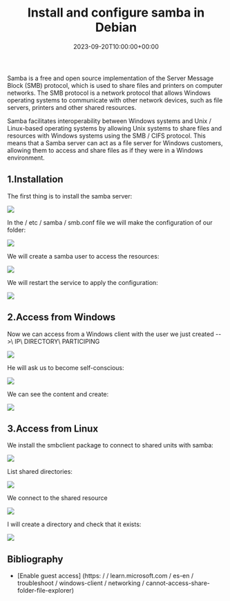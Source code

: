 ﻿---
title: "Install and configure samba in Debian"
date: 2023-09-20T10:00:00+00:00
description: Install and configure samba in Debian
tags: [Debian 12,Sistemas,ISO,ASO]
hero: images/sistemas/samba_debian/portada.png
---


Samba is a free and open source implementation of the Server Message Block (SMB) protocol, which is used to share files and printers on computer networks. The SMB protocol is a network protocol that allows Windows operating systems to communicate with other network devices, such as file servers, printers and other shared resources.

Samba facilitates interoperability between Windows systems and Unix / Linux-based operating systems by allowing Unix systems to share files and resources with Windows systems using the SMB / CIFS protocol. This means that a Samba server can act as a file server for Windows customers, allowing them to access and share files as if they were in a Windows environment.

## 1.Installation

The first thing is to install the samba server:

![](../img/Aspose.Words.7699cd74-f258-4715-a7b4-6d378b49c946.001.png)

In the / etc / samba / smb.conf file we will make the configuration of our folder:

![](../img/Aspose.Words.7699cd74-f258-4715-a7b4-6d378b49c946.002.png)

We will create a samba user to access the resources:

![](../img/Aspose.Words.7699cd74-f258-4715-a7b4-6d378b49c946.003.png)

We will restart the service to apply the configuration:

![](../img/Aspose.Words.7699cd74-f258-4715-a7b4-6d378b49c946.004.png)

## 2.Access from Windows

Now we can access from a Windows client with the user we just created -- >\\ IP\ DIRECTORY\ PARTICIPING

![](../img/Aspose.Words.7699cd74-f258-4715-a7b4-6d378b49c946.005.png)

He will ask us to become self-conscious:

![](../img/Aspose.Words.7699cd74-f258-4715-a7b4-6d378b49c946.006.png)

We can see the content and create:

![](../img/Aspose.Words.7699cd74-f258-4715-a7b4-6d378b49c946.007.png)

## 3.Access from Linux

We install the smbclient package to connect to shared units with samba:

![](../img/Aspose.Words.7699cd74-f258-4715-a7b4-6d378b49c946.008.png)

List shared directories:

![](../img/Aspose.Words.7699cd74-f258-4715-a7b4-6d378b49c946.009.png)

We connect to the shared resource

![](../img/Aspose.Words.7699cd74-f258-4715-a7b4-6d378b49c946.010.png)

I will create a directory and check that it exists:

![](../img/Aspose.Words.7699cd74-f258-4715-a7b4-6d378b49c946.011.png)

## Bibliography

- [Enable guest access] (https: / / learn.microsoft.com / es-en / troubleshoot / windows-client / networking / cannot-access-share-folder-file-explorer)

